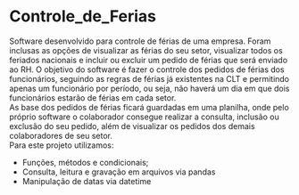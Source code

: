 # Controle_de_Ferias

Software desenvolvido para controle de férias de uma empresa.
Foram inclusas as opções de visualizar as férias do seu setor, visualizar todos os feriados nacionais e incluir ou excluir um pedido de férias que será enviado ao RH.
O objetivo do software é fazer o controle dos pedidos de férias dos funcionários, seguindo as regras de férias já existentes na CLT e permitindo apenas um funcionário por período, ou seja, não haverá um dia em que dois funcionários estarão de férias em cada setor.
<br>
As base dos pedidos de férias ficará guardadas em uma planilha, onde pelo próprio software o colaborador consegue realizar a consulta, inclusão ou exclusão do seu pedido, além de visualizar os pedidos dos demais colaboradores de seu setor.
<br>
Para este projeto utilizamos:
<br>
 - Funções, métodos e condicionais;
 - Consulta, leitura e gravação em arquivos via pandas
 - Manipulação de datas via datetime
